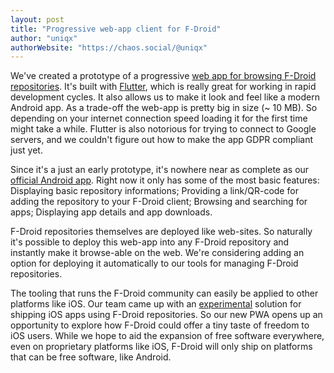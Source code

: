 ```yaml
---
layout: post
title: "Progressive web-app client for F-Droid"
author: "uniqx"
authorWebsite: "https://chaos.social/@uniqx"
---
```


We've created a prototype of a progressive [web app for browsing F-Droid
repositories](https://gitlab.com/uniqx/fdroid-webdash).  It's built with
[Flutter](https://flutter.dev/), which is really great for working in rapid
development cycles.  It also allows us to make it look and feel like a modern
Android app.  As a trade-off the web-app is pretty big in size (~ 10 MB).
So depending on your internet connection speed loading it for the first time
might take a while.  Flutter is also notorious for trying to connect to Google
servers, and we couldn't figure out how to make the app GDPR compliant just
yet.

Since it's a just an early prototype, it's nowhere near as complete as our
[official Android app](https://f-droid.org/packages/org.fdroid.fdroid/).
Right now it only has some of the most basic features: Displaying basic
repository informations; Providing a link/QR-code for adding the repository to
your F-Droid client; Browsing and searching for apps; Displaying app details
and app downloads.

F-Droid repositories themselves are deployed like web-sites.  So naturally it's
possible to deploy this web-app into any F-Droid repository and instantly make
it browse-able on the web.  We're considering adding an option for deploying it
automatically to our tools for managing F-Droid repositories.

The tooling that runs the F-Droid community can easily be applied to other
platforms like iOS. Our team came up with an
[experimental](https://gitlab.com/fdroid/fdroidserver/-/merge_requests/1275)
solution for shipping iOS apps using F-Droid repositories.  So our new PWA
opens up an opportunity to explore how F-Droid could offer a tiny taste of
freedom to iOS users.  While we hope to aid the expansion of free software
everywhere, even on proprietary platforms like iOS, F-Droid will only ship on
platforms that can be free software, like Android.
